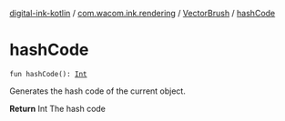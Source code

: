 [digital-ink-kotlin](../../index.md) / [com.wacom.ink.rendering](../index.md) / [VectorBrush](index.md) / [hashCode](./hash-code.md)

# hashCode

`fun hashCode(): `[`Int`](https://kotlinlang.org/api/latest/jvm/stdlib/kotlin/-int/index.html)

Generates the hash code of the current object.

**Return**
Int The hash code

